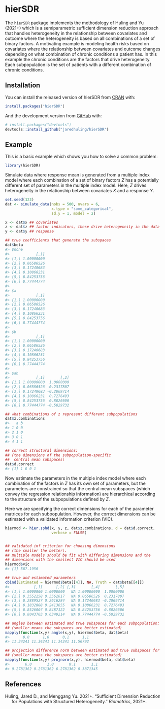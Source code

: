 
<!-- README.md is generated from README.Rmd. Please edit that file -->

# hierSDR

<!-- badges: start -->
<!-- badges: end -->

The `hierSDR` package implements the methodology of Huling and Yu
(2021+) which is a semiparametric sufficient dimension reduction
approach that handles heterogeneity in the relationship between
covariates and outcome where the heterogeneity is based on all
combinations of a set of binary factors. A motivating example is
modeling health risks based on covariates where the relationship between
covariates and outcome changes depending on what combination of chronic
conditions a patient has. In this example the chronic conditions are the
factors that drive heterogeneity. Each subpopulation is the set of
patients with a different combination of chronic conditions.

## Installation

You can install the released version of hierSDR from
[CRAN](https://CRAN.R-project.org) with:

``` r
install.packages("hierSDR")
```

And the development version from [GitHub](https://github.com/) with:

``` r
# install.packages("devtools")
devtools::install_github("jaredhuling/hierSDR")
```

## Example

This is a basic example which shows you how to solve a common problem:

``` r
library(hierSDR)
```

Simulate data where response mean is generated from a multiple index
model where each combination of a set of binary factors *Z* has a
potentially different set of parameters in the multiple index model.
Here, *Z* drives heterogeneity in the relationship between covariates
*X* and a response *Y*.

``` r
set.seed(123)
dat <- simulate_data(nobs = 500, nvars = 6,
                     x.type = "some_categorical",
                     sd.y = 1, model = 2)

x <- dat$x ## covariates
z <- dat$z ## factor indicators, these drive heterogeneity in the data
y <- dat$y ## response

## true coefficients that generate the subspaces
dat$beta 
#> $none
#>            [,1]
#> [1,] 1.00000000
#> [2,] 0.06586526
#> [3,] 0.17240683
#> [4,] 0.10866231
#> [5,] 0.84253756
#> [6,] 0.77444774
#> 
#> $a
#>            [,1]
#> [1,] 1.00000000
#> [2,] 0.06586526
#> [3,] 0.17240683
#> [4,] 0.10866231
#> [5,] 0.84253756
#> [6,] 0.77444774
#> 
#> $b
#>            [,1]
#> [1,] 1.00000000
#> [2,] 0.06586526
#> [3,] 0.17240683
#> [4,] 0.10866231
#> [5,] 0.84253756
#> [6,] 0.77444774
#> 
#> $ab
#>            [,1]       [,2]
#> [1,] 1.00000000  1.0000000
#> [2,] 0.06586526  0.2317807
#> [3,] 0.17240683 -0.2069714
#> [4,] 0.10866231  0.7276493
#> [5,] 0.84253756  0.8026606
#> [6,] 0.77444774 -0.5029732

## what combinations of z represent different subpopulations
dat$z.combinations 
#>   a b
#> 1 0 0
#> 2 1 0
#> 3 0 1
#> 4 1 1

## correct structural dimensions:
## (the dimensions of the subpopulation-specific
##  central mean subspaces)
dat$d.correct
#> [1] 1 0 0 1
```

Now estimate the parameters in the multiple index model where each
combination of the factors in *Z* has its own set of parameters, but the
parameters are constrained so that the central mean subspaces (which
convey the regression relationship information) are hierarchical
according to the structure of the subpopulations defined by *Z*.

Here we are specifying the correct dimensions for each of the parameter
matrices for each subpopulation. However, the correct dimensions can be
estimated with a validated information criterion (VIC).

``` r
hiermod <- hier.sphd(x, y, z, dat$z.combinations, d = dat$d.correct,
                     verbose = FALSE)


## validated inf criterion for choosing dimensions 
## (the smaller the better).
## multiple models should be fit with differing dimensions and the
## dimensions with the smallest VIC should be used
hiermod$vic
#> [1] 507.1956

## true and estimated parameters
cbind(Estimated = hiermod$beta[[4]], NA, Truth = dat$beta[[4]])
#>           [,1]      [,2] [,3]       [,4]       [,5]
#> [1,] 1.0000000 1.0000000   NA 1.00000000  1.0000000
#> [2,] 0.3552258 0.3562017   NA 0.06586526  0.2317807
#> [3,] 0.2889527 0.2616284   NA 0.17240683 -0.2069714
#> [4,] 0.1832808 0.2413655   NA 0.10866231  0.7276493
#> [5,] 0.8526007 0.8487122   NA 0.84253756  0.8026606
#> [6,] 0.8043703 0.6349214   NA 0.77444774 -0.5029732

## angles between estimated and true subspaces for each subpopulation:
## (smaller means the subspaces are better estimated)
mapply(function(x,y) angle(x,y), hiermod$beta, dat$beta)
#>      0,0      1,0      0,1      1,1 
#> 11.34241 11.34241 11.34241 11.56792

## projection difference norm between estimated and true subspaces for each population:
## (smaller means the subspaces are better estimated)
mapply(function(x,y) projnorm(x,y), hiermod$beta, dat$beta)
#>       0,0       1,0       0,1       1,1 
#> 0.2781362 0.2781362 0.2781362 0.3871345
```

## References

<div id="refs" class="references csl-bib-body hanging-indent">

<div id="ref-huling21semiparametric" class="csl-entry">

Huling, Jared D., and Menggang Yu. 2021+. “Sufficient Dimension
Reduction for Populations with Structured Heterogeneity.” *Biometrics*,
2021+.

</div>

</div>
